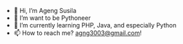 - 👋 Hi, I’m Ageng Susila
- 👀 I’m want to be Pythoneer
- 🌱 I’m currently learning PHP, Java, and especially Python
- 📫 How to reach me? agng3003@gmail.com!

<!---
agengsusila/agengsusila is a ✨ special ✨ repository because its `README.md` (this file) appears on your GitHub profile.
You can click the Preview link to take a look at your changes.
--->
